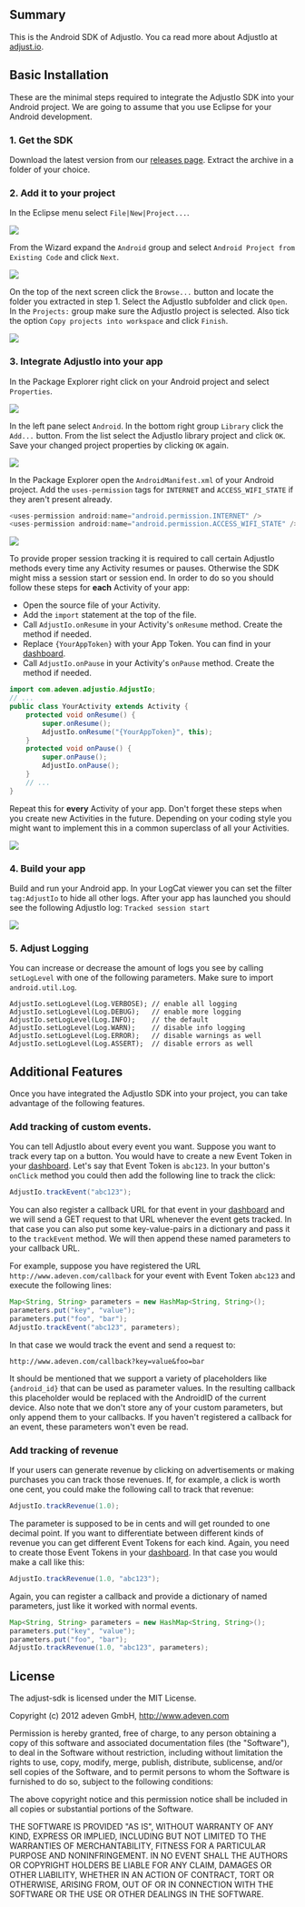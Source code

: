 <!--- TODO: wrap lines -->

## Summary

This is the Android SDK of AdjustIo. You ca read more about AdjustIo at [adjust.io][].

## Basic Installation

These are the minimal steps required to integrate the AdjustIo SDK into your Android project. We are going to assume that you use Eclipse for your Android development.

### 1. Get the SDK

Download the latest version from our [releases page][releases]. Extract the archive in a folder of your choice.

### 2. Add it to your project

In the Eclipse menu select `File|New|Project...`.

![][project]

From the Wizard expand the `Android` group and select `Android Project from Existing Code` and click `Next`.

![][android]

On the top of the next screen click the `Browse...` button and locate the folder you extracted in step 1. Select the AdjustIo subfolder and click `Open`. In the `Projects:` group make sure the AdjustIo project is selected. Also tick the option `Copy projects into workspace` and click `Finish`.

![][import]

### 3. Integrate AdjustIo into your app

In the Package Explorer right click on your Android project and select `Properties`.

![][properties]

In the left pane select `Android`. In the bottom right group `Library` click the `Add...` button. From the list select the AdjustIo library project and click `OK`. Save your changed project properties by clicking `OK` again.

<!--- TODO: update this image with AdjustIo being in the library list -->
![][library]

In the Package Explorer open the `AndroidManifest.xml` of your Android project. Add the `uses-permission` tags for `INTERNET` and `ACCESS_WIFI_STATE` if they aren't present already.

```java
<uses-permission android:name="android.permission.INTERNET" />
<uses-permission android:name="android.permission.ACCESS_WIFI_STATE" />
```

![][permissions]

To provide proper session tracking it is required to call certain AdjustIo methods every time any Activity resumes or pauses. Otherwise the SDK might miss a session start or session end. In order to do so you should follow these steps for **each** Activity of your app:

- Open the source file of your Activity.
- Add the `import` statement at the top of the file.
- Call `AdjustIo.onResume` in your Activity's `onResume` method. Create the method if needed.
- Replace `{YourAppToken}` with your App Token. You can find in your [dashboard].
- Call `AdjustIo.onPause` in your Activity's `onPause` method. Create the method if needed.

```java
import com.adeven.adjustio.AdjustIo;
// ...
public class YourActivity extends Activity {
    protected void onResume() {
        super.onResume();
        AdjustIo.onResume("{YourAppToken}", this);
    }
    protected void onPause() {
        super.onPause();
        AdjustIo.onPause();
    }
    // ...
}
```

Repeat this for **every** Activity of your app. Don't forget these steps when you create new Activities in the future. Depending on your coding style you might want to implement this in a common superclass of all your Activities.

<!--- TODO: update the following image -->
![][activity]

### 4. Build your app

Build and run your Android app. In your LogCat viewer you can set the filter `tag:AdjustIo` to hide all other logs. After your app has launched you should see the following AdjustIo log: `Tracked session start`

![][log]

### 5. Adjust Logging

You can increase or decrease the amount of logs you see by calling `setLogLevel` with one of the following parameters. Make sure to import `android.util.Log`.

```objc
AdjustIo.setLogLevel(Log.VERBOSE); // enable all logging
AdjustIo.setLogLevel(Log.DEBUG);   // enable more logging
AdjustIo.setLogLevel(Log.INFO);    // the default
AdjustIo.setLogLevel(Log.WARN);    // disable info logging
AdjustIo.setLogLevel(Log.ERROR);   // disable warnings as well
AdjustIo.setLogLevel(Log.ASSERT);  // disable errors as well
```

## Additional Features

Once you have integrated the AdjustIo SDK into your project, you can take advantage of the following features.

### Add tracking of custom events.

You can tell AdjustIo about every event you want. Suppose you want to track every tap on a button. You would have to create a new Event Token in your [dashboard]. Let's say that Event Token is `abc123`. In your button's `onClick` method you could then add the following line to track the click:

```java
AdjustIo.trackEvent("abc123");
```

You can also register a callback URL for that event in your [dashboard] and we will send a GET request to that URL whenever the event gets tracked. In that case you can also put some key-value-pairs in a dictionary and pass it to the `trackEvent` method. We will then append these named parameters to your callback URL.

For example, suppose you have registered the URL `http://www.adeven.com/callback` for your event with Event Token `abc123` and execute the following lines:

```java
Map<String, String> parameters = new HashMap<String, String>();
parameters.put("key", "value");
parameters.put("foo", "bar");
AdjustIo.trackEvent("abc123", parameters);
```

In that case we would track the event and send a request to:

    http://www.adeven.com/callback?key=value&foo=bar

It should be mentioned that we support a variety of placeholders like `{android_id}` that can be used as parameter values. In the resulting callback this placeholder would be replaced with the AndroidID of the current device. Also note that we don't store any of your custom parameters, but only append them to your callbacks. If you haven't registered a callback for an event, these parameters won't even be read.

### Add tracking of revenue

If your users can generate revenue by clicking on advertisements or making purchases you can track those revenues. If, for example, a click is worth one cent, you could make the following call to track that revenue:

```java
AdjustIo.trackRevenue(1.0);
```

The parameter is supposed to be in cents and will get rounded to one decimal point. If you want to differentiate between different kinds of revenue you can get different Event Tokens for each kind. Again, you need to create those Event Tokens in your [dashboard]. In that case you would make a call like this:

```java
AdjustIo.trackRevenue(1.0, "abc123");
```

Again, you can register a callback and provide a dictionary of named parameters, just like it worked with normal events.

```java
Map<String, String> parameters = new HashMap<String, String>();
parameters.put("key", "value");
parameters.put("foo", "bar");
AdjustIo.trackRevenue(1.0, "abc123", parameters);
```

[adjust.io]: http://adjust.io
[dashboard]: http://adjust.io
[releases]: https://github.com/adeven/adjust_android_sdk/releases
[project]: https://raw.github.com/adeven/adjust_sdk/master/Resources/android/project.png
[android]: https://raw.github.com/adeven/adjust_sdk/master/Resources/android/android.png
[import]: https://raw.github.com/adeven/adjust_sdk/master/Resources/android/import.png
[properties]: https://raw.github.com/adeven/adjust_sdk/master/Resources/android/properties.png
[library]: https://raw.github.com/adeven/adjust_sdk/master/Resources/android/library.png
[permissions]: https://raw.github.com/adeven/adjust_sdk/master/Resources/android/permissions.png
[activity]: https://raw.github.com/adeven/adjust_sdk/master/Resources/android/activity.png
[log]: https://raw.github.com/adeven/adjust_sdk/master/Resources/android/log.png


## License

The adjust-sdk is licensed under the MIT License.

Copyright (c) 2012 adeven GmbH,
http://www.adeven.com

Permission is hereby granted, free of charge, to any person obtaining
a copy of this software and associated documentation files (the
"Software"), to deal in the Software without restriction, including
without limitation the rights to use, copy, modify, merge, publish,
distribute, sublicense, and/or sell copies of the Software, and to
permit persons to whom the Software is furnished to do so, subject to
the following conditions:

The above copyright notice and this permission notice shall be
included in all copies or substantial portions of the Software.

THE SOFTWARE IS PROVIDED "AS IS", WITHOUT WARRANTY OF ANY KIND,
EXPRESS OR IMPLIED, INCLUDING BUT NOT LIMITED TO THE WARRANTIES OF
MERCHANTABILITY, FITNESS FOR A PARTICULAR PURPOSE AND
NONINFRINGEMENT. IN NO EVENT SHALL THE AUTHORS OR COPYRIGHT HOLDERS BE
LIABLE FOR ANY CLAIM, DAMAGES OR OTHER LIABILITY, WHETHER IN AN ACTION
OF CONTRACT, TORT OR OTHERWISE, ARISING FROM, OUT OF OR IN CONNECTION
WITH THE SOFTWARE OR THE USE OR OTHER DEALINGS IN THE SOFTWARE.

